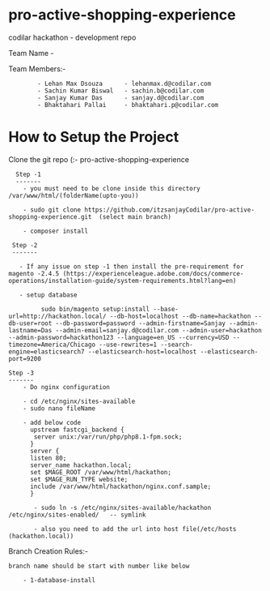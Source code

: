# pro-active-shopping-experience
codilar hackathon  - development repo


Team Name - 

Team Members:-

            - Lehan Max Dsouza      - lehanmax.d@codilar.com
            - Sachin Kumar Biswal   - sachin.b@codilar.com
            - Sanjay Kumar Das      - sanjay.d@codilar.com
            - Bhaktahari Pallai     - bhaktahari.p@codilar.com
            
                    
How to Setup the Project
========================

   Clone the git repo (:- pro-active-shopping-experience
      
      Step -1
      -------
        - you must need to be clone inside this directory /var/www/html/(folderName(upto-you))
         
        - sudo git clone https://github.com/itzsanjayCodilar/pro-active-shopping-experience.git  (select main branch)
         
        - composer install
         
     Step -2
     -------
          
       - If any issue on step -1 then install the pre-requirement for magento -2.4.5 (https://experienceleague.adobe.com/docs/commerce-operations/installation-guide/system-requirements.html?lang=en)
          
       - setup database

             sudo bin/magento setup:install --base-url=http://hackathon.local/ --db-host=localhost --db-name=hackathon --db-user=root --db-password=password --admin-firstname=Sanjay --admin-  lastname=Das --admin-email=sanjay.d@codilar.com --admin-user=hackathon --admin-password=hackathon123 --language=en_US --currency=USD --timezone=America/Chicago --use-rewrites=1 --search-engine=elasticsearch7 --elasticsearch-host=localhost --elasticsearch-port=9200     
         
    Step -3
    -------
        - Do nginx configuration
           
        - cd /etc/nginx/sites-available
        - sudo nano fileName
           
        - add below code
		  upstream fastcgi_backend {
		   server unix:/var/run/php/php8.1-fpm.sock;
		  } 
		  server {
		  listen 80;
		  server_name hackathon.local;
		  set $MAGE_ROOT /var/www/html/hackathon;
		  set $MAGE_RUN_TYPE website;
		  include /var/www/html/hackathon/nginx.conf.sample;
		  }
		  
           - sudo ln -s /etc/nginx/sites-available/hackathon /etc/nginx/sites-enabled/   -- symlink
           
           - also you need to add the url into host file(/etc/hosts (hackathon.local))			          					

      
      



Branch Creation Rules:-

    branch name should be start with number like below 
        
        - 1-database-install
        
        


